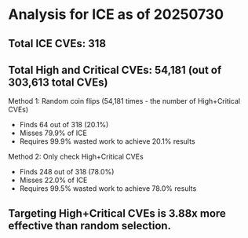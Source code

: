 # Analysis for ICE as of 20250730

## Total ICE CVEs: 318
## Total High and Critical CVEs: 54,181 (out of 303,613 total CVEs)

Method 1: Random coin flips (54,181 times - the number of High+Critical CVEs)
  - Finds 64 out of 318 (20.1%)
  - Misses 79.9% of ICE
  - Requires 99.9% wasted work to achieve 20.1% results

Method 2: Only check High+Critical CVEs
  - Finds 248 out of 318 (78.0%)
  - Misses 22.0% of ICE
  - Requires 99.5% wasted work to achieve 78.0% results

## Targeting High+Critical CVEs is 3.88x more effective than random selection.
